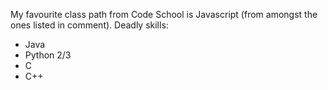 My favourite class path from Code School is Javascript (from amongst the ones listed in comment).
Deadly skills:

* Java
* Python 2/3
* C
* C++
